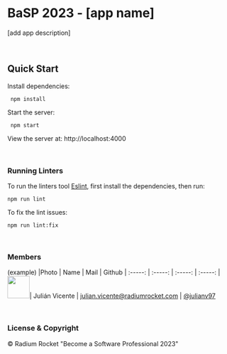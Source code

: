 # BaSP 2023 - [app name]

[add app description]

<br>

## Quick Start

Install dependencies:

```console
 npm install
```

Start the server:

```console
 npm start
```

View the server at: http://localhost:4000

<br>

### Running Linters

To run the linters tool [Eslint](https://eslint.org/), first install the dependencies, then run:

```console
npm run lint
```

To fix the lint issues:

```console
npm run lint:fix
```

<br>

### Members

(example)
|Photo | Name | Mail | Github
| :-----: | :-----: | :-----: | :-----: |
<img src="https://avatars.githubusercontent.com/u/20587232?v=4" height="50" width="50">| Julián Vicente | julian.vicente@radiumrocket.com | [@julianv97](https://github.com/julianv97)

<br>

### License & Copyright

© Radium Rocket "Become a Software Professional 2023"
